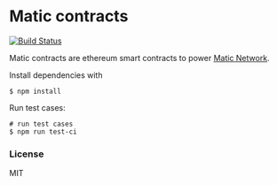 # Matic contracts

[![Build Status](https://travis-ci.org/maticnetwork/plasma.svg?branch=master)](https://travis-ci.org/maticnetwork/plasma)

Matic contracts are ethereum smart contracts to power [Matic Network](https://matic.network).

Install dependencies with

```
$ npm install
```

Run test cases:

```
# run test cases
$ npm run test-ci
```

### License

MIT
